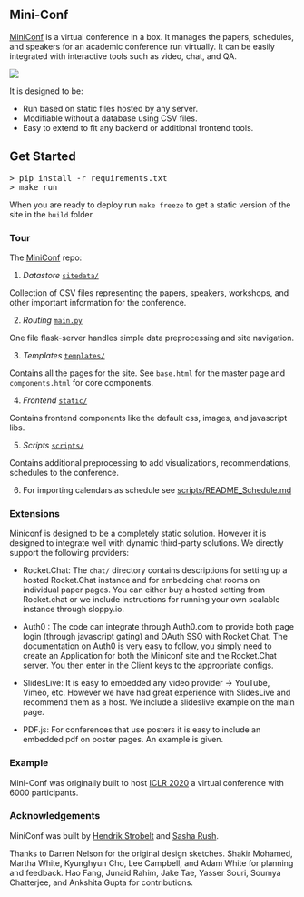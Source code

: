 ## Mini-Conf

<a href="https://mini-conf.github.io/index.html">MiniConf</a> is a virtual conference in a box. It manages the papers, schedules, and speakers for an academic conference run virtually. It can be easily integrated with interactive tools such as video, chat, and QA.

<img src="https://raw.githubusercontent.com/Mini-Conf/Mini-Conf/master/miniconf.gif">

It is designed to be:

* Run based on static files hosted by any server. 
* Modifiable without a database using CSV files.
* Easy to extend to fit any backend or additional frontend tools. 

## Get Started

<pre>
> pip install -r requirements.txt
> make run
</pre>

When you are ready to deploy run `make freeze` to get a static version of the site in the `build` folder. 


### Tour

The <a href="https://github.com/Mini-Conf/Mini-Conf">MiniConf</a> repo:

1) *Datastore* <a href="https://github.com/Mini-Conf/Mini-Conf/tree/master/sitedata">`sitedata/`</a>

Collection of CSV files representing the papers, speakers, workshops, and other important information for the conference.

2) *Routing* <a href="https://github.com/Mini-Conf/Mini-Conf/tree/master/main.py">`main.py`</a>

One file flask-server handles simple data preprocessing and site navigation. 

3) *Templates* <a href="https://github.com/Mini-Conf/Mini-Conf/tree/master/templates">`templates/`</a>

Contains all the pages for the site. See `base.html` for the master page and `components.html` for core components.

4) *Frontend* <a href="https://github.com/Mini-Conf/Mini-Conf/tree/master/static">`static/`</a>

Contains frontend components like the default css, images, and javascript libs.

5) *Scripts* <a href="https://github.com/Mini-Conf/Mini-Conf/tree/master/scripts">`scripts/`</a>

Contains additional preprocessing to add visualizations, recommendations, schedules to the conference. 

6) For importing calendars as schedule see [scripts/README_Schedule.md](https://github.com/Mini-Conf/Mini-Conf/blob/master/scripts/README_Schedule.md)

### Extensions

Miniconf is designed to be a completely static solution. However it is designed to integrate well with dynamic third-party solutions. We directly support the following providers: 

* Rocket.Chat: The `chat/` directory contains descriptions for setting up a hosted Rocket.Chat instance and for embedding chat rooms on individual paper pages. You can either buy a hosted setting from Rocket.chat or we include instructions for running your own scalable instance through sloppy.io. 

* Auth0 : The code can integrate through Auth0.com to provide both page login (through javascript gating) and OAuth SSO with Rocket Chat. The documentation on Auth0 is very easy to follow, you simply need to create an Application for both the Miniconf site and the Rocket.Chat server. You then enter in the Client keys to the appropriate configs. 

* SlidesLive: It is easy to embedded any video provider -> YouTube, Vimeo, etc. However we have had great experience with SlidesLive and recommend them as a host. We include a slideslive example on the main page. 

* PDF.js: For conferences that use posters it is easy to include an embedded pdf on poster pages. An example is given. 


### Example

Mini-Conf was originally built to host <a href="https://iclr.cc/virtual_2020">ICLR 2020</a> a virtual conference with 6000 participants. 

### Acknowledgements

MiniConf was built by [Hendrik Strobelt](http://twitter.com/hen_str) and [Sasha Rush](http://twitter.com/srush_nlp).

Thanks to Darren Nelson for the original design sketches. Shakir Mohamed, Martha White, Kyunghyun Cho, Lee Campbell, and Adam White for planning and feedback. Hao Fang, Junaid Rahim, Jake Tae, Yasser Souri, Soumya Chatterjee, and Ankshita Gupta for contributions. 





